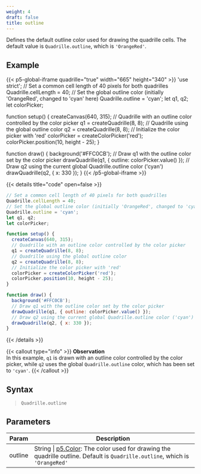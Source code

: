 ```yaml
---
weight: 4  
draft: false  
title: outline  
---
```


Defines the default outline color used for drawing the quadrille cells. The default value is `Quadrille.outline`, which is `'OrangeRed'`.

## Example

{{< p5-global-iframe quadrille="true" width="665" height="340" >}}
'use strict';
// Set a common cell length of 40 pixels for both quadrilles
Quadrille.cellLength = 40;
// Set the global outline color (initially 'OrangeRed', changed to 'cyan' here)
Quadrille.outline = 'cyan';
let q1, q2;
let colorPicker;

function setup() {
  createCanvas(640, 315);
  // Quadrille with an outline color controlled by the color picker
  q1 = createQuadrille(8, 8);
  // Quadrille using the global outline color
  q2 = createQuadrille(8, 8);
  // Initialize the color picker with 'red'
  colorPicker = createColorPicker('red');
  colorPicker.position(10, height - 25);
}

function draw() {
  background('#FFC0CB');
  // Draw q1 with the outline color set by the color picker
  drawQuadrille(q1, { outline: colorPicker.value() });
  // Draw q2 using the current global Quadrille.outline color ('cyan')
  drawQuadrille(q2, { x: 330 });
}
{{< /p5-global-iframe >}}

{{< details title="code" open=false >}}
```js
// Set a common cell length of 40 pixels for both quadrilles
Quadrille.cellLength = 40;
// Set the global outline color (initially 'OrangeRed', changed to 'cyan' here)
Quadrille.outline = 'cyan';
let q1, q2;
let colorPicker;

function setup() {
  createCanvas(640, 315);
  // Quadrille with an outline color controlled by the color picker
  q1 = createQuadrille(8, 8);
  // Quadrille using the global outline color
  q2 = createQuadrille(8, 8);
  // Initialize the color picker with 'red'
  colorPicker = createColorPicker('red');
  colorPicker.position(10, height - 25);
}

function draw() {
  background('#FFC0CB');
  // Draw q1 with the outline color set by the color picker
  drawQuadrille(q1, { outline: colorPicker.value() });
  // Draw q2 using the current global Quadrille.outline color ('cyan')
  drawQuadrille(q2, { x: 330 });
}
```
{{< /details >}}

{{< callout type="info" >}}
**Observation**  
In this example, `q1` is drawn with an outline color controlled by the color picker, while `q2` uses the global `Quadrille.outline` color, which has been set to `'cyan'`.
{{< /callout >}}

## Syntax

> `Quadrille.outline`

## Parameters

| Param    | Description                                                                      |
|----------|----------------------------------------------------------------------------------|
| outline  | String \| [p5.Color](https://p5js.org/reference/#/p5.Color): The color used for drawing the quadrille outline. Default is `Quadrille.outline`, which is `'OrangeRed'` |